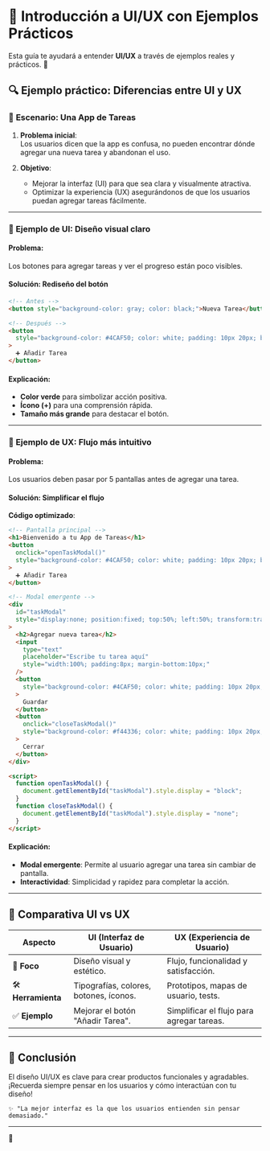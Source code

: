 # 🎨 Introducción a UI/UX con Ejemplos Prácticos

Esta guía te ayudará a entender **UI/UX** a través de ejemplos reales y prácticos. 🚀

## 🔍 Ejemplo práctico: Diferencias entre UI y UX

### 📱 **Escenario: Una App de Tareas**

1. **Problema inicial**:  
   Los usuarios dicen que la app es confusa, no pueden encontrar dónde agregar una nueva tarea y abandonan el uso.

2. **Objetivo**:
   - Mejorar la interfaz (UI) para que sea clara y visualmente atractiva.
   - Optimizar la experiencia (UX) asegurándonos de que los usuarios puedan agregar tareas fácilmente.

---

### 🎨 Ejemplo de UI: Diseño visual claro

#### Problema:

Los botones para agregar tareas y ver el progreso están poco visibles.

#### Solución: Rediseño del botón

```html
<!-- Antes -->
<button style="background-color: gray; color: black;">Nueva Tarea</button>

<!-- Después -->
<button
  style="background-color: #4CAF50; color: white; padding: 10px 20px; border-radius: 5px; font-size: 16px;"
>
  ➕ Añadir Tarea
</button>
```

#### Explicación:

- **Color verde** para simbolizar acción positiva.
- **Ícono (+)** para una comprensión rápida.
- **Tamaño más grande** para destacar el botón.

---

### 🌟 Ejemplo de UX: Flujo más intuitivo

#### Problema:

Los usuarios deben pasar por 5 pantallas antes de agregar una tarea.

#### Solución: Simplificar el flujo

**Código optimizado**:

```html
<!-- Pantalla principal -->
<h1>Bienvenido a tu App de Tareas</h1>
<button
  onclick="openTaskModal()"
  style="background-color: #4CAF50; color: white; padding: 10px 20px; border-radius: 5px;"
>
  ➕ Añadir Tarea
</button>

<!-- Modal emergente -->
<div
  id="taskModal"
  style="display:none; position:fixed; top:50%; left:50%; transform:translate(-50%, -50%); background:white; padding:20px; border-radius:10px; box-shadow: 0 4px 8px rgba(0,0,0,0.2);"
>
  <h2>Agregar nueva tarea</h2>
  <input
    type="text"
    placeholder="Escribe tu tarea aquí"
    style="width:100%; padding:8px; margin-bottom:10px;"
  />
  <button
    style="background-color: #4CAF50; color: white; padding: 10px 20px; border-radius: 5px; font-size: 14px;"
  >
    Guardar
  </button>
  <button
    onclick="closeTaskModal()"
    style="background-color: #f44336; color: white; padding: 10px 20px; border-radius: 5px; font-size: 14px;"
  >
    Cerrar
  </button>
</div>

<script>
  function openTaskModal() {
    document.getElementById("taskModal").style.display = "block";
  }
  function closeTaskModal() {
    document.getElementById("taskModal").style.display = "none";
  }
</script>
```

#### Explicación:

- **Modal emergente**: Permite al usuario agregar una tarea sin cambiar de pantalla.
- **Interactividad**: Simplicidad y rapidez para completar la acción.

---

## 🔄 Comparativa UI vs UX

| **Aspecto**        | **UI (Interfaz de Usuario)**           | **UX (Experiencia de Usuario)**           |
| ------------------ | -------------------------------------- | ----------------------------------------- |
| 🎨 **Foco**        | Diseño visual y estético.              | Flujo, funcionalidad y satisfacción.      |
| 🛠️ **Herramienta** | Tipografías, colores, botones, íconos. | Prototipos, mapas de usuario, tests.      |
| ✅ **Ejemplo**     | Mejorar el botón "Añadir Tarea".       | Simplificar el flujo para agregar tareas. |

---

## 🌟 Conclusión

El diseño UI/UX es clave para crear productos funcionales y agradables. ¡Recuerda siempre pensar en los usuarios y cómo interactúan con tu diseño!

```plaintext
✨ "La mejor interfaz es la que los usuarios entienden sin pensar demasiado."
```

---

🫡
